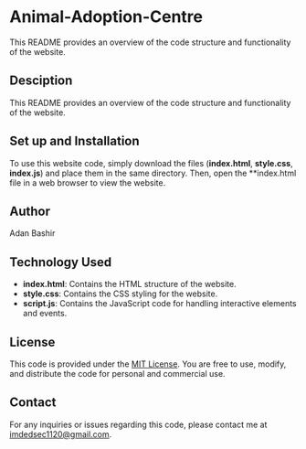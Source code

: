 # Animal-Adoption-Centre

This README provides an overview of the code structure and functionality of the website.

## Desciption

This README provides an overview of the code structure and functionality of the website.

## Set up and Installation

To use this website code, simply download the files (**index.html**, **style.css**, **index.js**) and place them in the same directory. Then, open the **index.html file in a web browser to view the website.

## Author
Adan Bashir

## Technology Used

- **index.html**: Contains the HTML structure of the website.
- **style.css**: Contains the CSS styling for the website.
- **script.js**: Contains the JavaScript code for handling interactive elements and events.

## License

This code is provided under the <a href="https://opensource.org/licenses/MIT">MIT License</a>. You are free to use, modify, and distribute the code for personal and commercial use.

## Contact

For any inquiries or issues regarding this code, please contact me at imdedsec1120@gmail.com.
